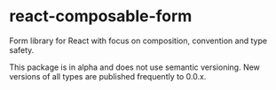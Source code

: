 # react-composable-form

Form library for React with focus on composition, convention and type safety.

This package is in alpha and does not use semantic versioning. New versions of all types are published frequently to 0.0.x.
